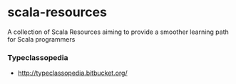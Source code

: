 # scala-resources
A collection of Scala Resources aiming to provide a smoother learning path for Scala programmers

### Typeclassopedia
  - http://typeclassopedia.bitbucket.org/
